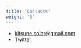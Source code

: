 ```yaml
---
title: 'Contacts'
weight: '3'
---
```


- kitsune.solar@gmail.com
- [Twitter](https://twitter.com/KitsuneSolar)
